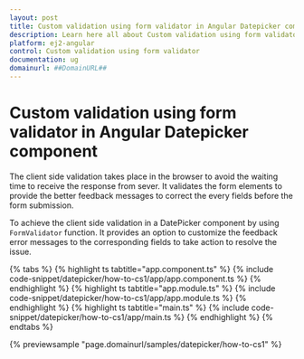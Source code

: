 ```yaml
---
layout: post
title: Custom validation using form validator in Angular Datepicker component | Syncfusion
description: Learn here all about Custom validation using form validator in Syncfusion Angular Datepicker component of Syncfusion Essential JS 2 and more.
platform: ej2-angular
control: Custom validation using form validator 
documentation: ug
domainurl: ##DomainURL##
---
```


# Custom validation using form validator in Angular Datepicker component

The client side validation takes place in the browser to avoid the waiting time to receive the response from sever. It validates the form elements to provide the better feedback messages to correct the every fields before the form submission.

To achieve the client side validation in a DatePicker component by using `FormValidator` function. It provides an option to customize the feedback error messages to the corresponding fields to take action to resolve the issue.

{% tabs %}
{% highlight ts tabtitle="app.component.ts" %}
{% include code-snippet/datepicker/how-to-cs1/app/app.component.ts %}
{% endhighlight %}
{% highlight ts tabtitle="app.module.ts" %}
{% include code-snippet/datepicker/how-to-cs1/app/app.module.ts %}
{% endhighlight %}
{% highlight ts tabtitle="main.ts" %}
{% include code-snippet/datepicker/how-to-cs1/app/main.ts %}
{% endhighlight %}
{% endtabs %}
  
{% previewsample "page.domainurl/samples/datepicker/how-to-cs1" %}
